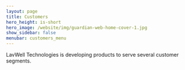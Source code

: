 ```yaml
---
layout: page
title: Customers
hero_height: is-short
hero_image: /website/img/guardian-web-home-cover-1.jpg
show_sidebar: false
menubar: customers_menu
---
```


LavWell Technologies is developing products to serve several customer segments.
